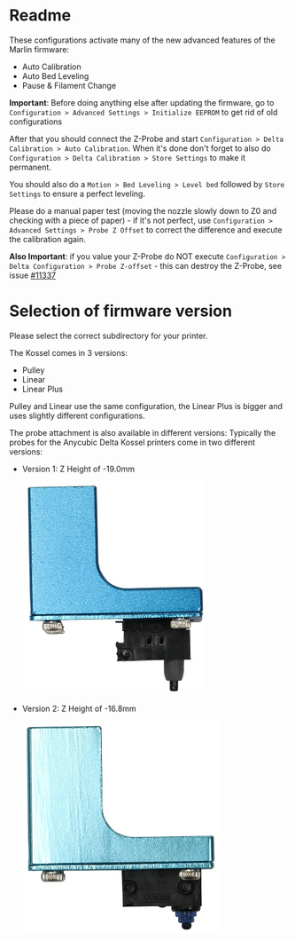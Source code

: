 # Readme

These configurations activate many of the new advanced features of the Marlin firmware:

 * Auto Calibration
 * Auto Bed Leveling
 * Pause & Filament Change

**Important**: Before doing anything else after updating the firmware, go to  
`Configuration > Advanced Settings > Initialize EEPROM` to get rid of old configurations

After that you should connect the Z-Probe and start `Configuration > Delta Calibration > Auto Calibration`. When it's done don't forget to also do `Configuration > Delta Calibration > Store Settings` to make it permanent.

You should also do a `Motion > Bed Leveling > Level bed` followed by `Store Settings` to ensure a perfect leveling.

Please do a manual paper test (moving the nozzle slowly down to Z0 and checking with a piece of paper) - if it's not perfect, use `Configuration > Advanced Settings > Probe Z Offset` to correct the difference and execute the calibration again.

**Also Important**: if you value your Z-Probe do NOT execute `Configuration > Delta Configuration > Probe Z-offset` - this can destroy the Z-Probe, see issue [#11337](https://github.com/MarlinFirmware/Marlin/issues/11337)

# Selection of firmware version

Please select the correct subdirectory for your printer.

The Kossel comes in 3 versions:

 * Pulley
 * Linear
 * Linear Plus
 
 Pulley and Linear use the same configuration, the Linear Plus is bigger and uses slightly different configurations.
 
The probe attachment is also available in different versions:
Typically the probes for the Anycubic Delta Kossel printers come in two different versions:

  * Version 1: Z Height of -19.0mm

  	![Version 1 Probe](images/Version1Probe.jpg)

  * Version 2: Z Height of -16.8mm

  	![Version 2 Probe](images/Version2Probe.jpg)





